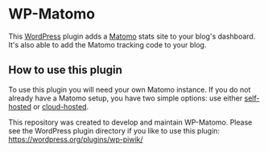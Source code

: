 # WP-Matomo

This [WordPress](https://wordpress.org) plugin adds a [Matomo](http://matomo.org) stats site to your blog's dashboard. It's also able to add the Matomo tracking code to your blog.

## How to use this plugin

To use this plugin you will need your own Matomo instance. If you do not already have a Matomo setup, you have two simple options: use either [self-hosted](http://matomo.org/) or [cloud-hosted](http://matomo.org/hosting/).

This repository was created to develop and maintain WP-Matomo. Please see the WordPress plugin directory if you like to use this plugin: https://wordpress.org/plugins/wp-piwik/
